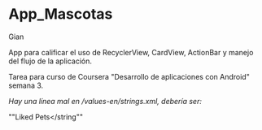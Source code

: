 # App_Mascotas
Gian

App para calificar el uso de RecyclerView, CardView, ActionBar y manejo del flujo de la aplicación.  

Tarea para curso de Coursera "Desarrollo de aplicaciones con Android" semana 3.  



*Hay una línea mal en /values-en/strings.xml, debería ser:*  

""<string name="activity2_title">Liked Pets</string""
